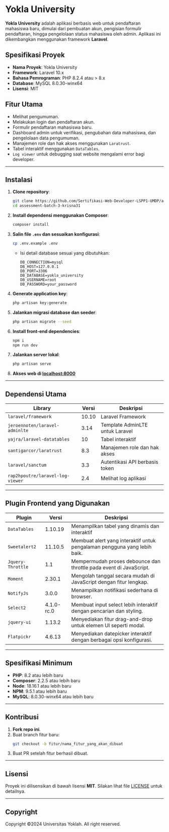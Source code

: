 # Yokla University

**Yokla University** adalah aplikasi berbasis web untuk pendaftaran mahasiswa baru, dimulai dari pembuatan akun, pengisian formulir pendaftaran, hingga pengelolaan status mahasiswa oleh admin. Aplikasi ini dikembangkan menggunakan framework **Laravel**.

## Spesifikasi Proyek

- **Nama Proyek**: Yokla University
- **Framework**: Laravel 10.x
- **Bahasa Pemrograman**: PHP 8.2.4 atau > 8.x
- **Database**: MySQL 8.0.30-winx64
- **Lisensi**: MIT

## Fitur Utama

- Melihat pengumuman.
- Melakukan login dan pendaftaran akun.
- Formulir pendaftaran mahasiswa baru.
- Dashboard admin untuk verifikasi, pengubahan data mahasiswa, dan pengelolaan data pengumuman.
- Manajemen role dan hak akses menggunakan `Laratrust`.
- Tabel interaktif menggunakan `DataTables`.
- `Log viewer` untuk debugging saat website mengalami error bagi developer.

---

## Instalasi

1. **Clone repository**:
   ```bash
   git clone https://github.com/Sertifikasi-Web-Developer-LSPP1-UMDP/assessment-batch-3-krisna31
   cd assessment-batch-3-krisna31
   ```

2. **Install dependensi menggunakan Composer**:
   ```bash
   composer install
   ```

3. **Salin file `.env` dan sesuaikan konfigurasi**:
   ```bash
   cp .env.example .env
   ```

   - Isi detail database sesuai yang dibutuhkan:
     ```env
     DB_CONNECTION=mysql
     DB_HOST=127.0.0.1
     DB_PORT=3306
     DB_DATABASE=yokla_university
     DB_USERNAME=root
     DB_PASSWORD=your_password
     ```

4. **Generate application key**:
   ```bash
   php artisan key:generate
   ```

5. **Jalankan migrasi database dan seeder**:
   ```bash
   php artisan migrate --seed
   ```

6. **Install front-end dependencies**:
   ```bash
   npm i
   npm run dev
   ```

7. **Jalankan server lokal**:
   ```bash
   php artisan serve
   ```

8. **Akses web di [localhost:8000](localhost:8000)**

---

## Dependensi Utama

| Library                         | Versi      | Deskripsi                              |
|---------------------------------|------------|----------------------------------------|
| `laravel/framework`             | 10.10      | Laravel Framework                      |
| `jeroennoten/laravel-adminlte`  | 3.14       | Template AdminLTE untuk Laravel        |
| `yajra/laravel-datatables`      | 10         | Tabel interaktif                       |
| `santigarcor/laratrust`         | 8.3        | Manajemen role dan hak akses           |
| `laravel/sanctum`               | 3.3        | Autentikasi API berbasis token         |
| `rap2hpoutre/laravel-log-viewer`| 2.4        | Melihat log aplikasi                   |

---

## Plugin Frontend yang Digunakan

| Plugin           | Versi      | Deskripsi                                                                 |
|------------------|------------|---------------------------------------------------------------------------|
| `DataTables`     | 1.10.19    | Menampilkan tabel yang dinamis dan interaktif                             |
| `Sweetalert2`    | 11.10.5    | Membuat alert yang interaktif untuk pengalaman pengguna yang lebih baik.  |
| `Jquery-Throttle`| 1.1        | Mempermudah proses debounce dan throttle pada event di JavaScript.        |
| `Moment`         | 2.30.1     | Mengolah tanggal secara mudah di JavaScript dengan fitur lengkap.         |
| `NotifyJs`       | 3.0.0      | Menampilkan notifikasi sederhana di browser.                              |
| `Select2`        | 4.1.0-rc.0 | Membuat input select lebih interaktif dengan pencarian dan styling.       |
| `jquery-ui`      | 1.13.2     | Menyediakan fitur drag-and-drop untuk elemen UI seperti modal.            |
| `Flatpickr`      | 4.6.13     | Menyediakan datepicker interaktif dengan berbagai opsi konfigurasi.       |

---

## Spesifikasi Minimum

- **PHP**: 8.2 atau lebih baru
- **Composer**: 2.2.5 atau lebih baru
- **Node**: 18.16.1 atau lebih baru
- **NPM**: 9.5.1 atau lebih baru
- **MySQL**: 8.0.30-winx64 atau lebih baru

---

## Kontribusi

1. **Fork repo ini**.
2. Buat branch fitur baru:
   ```bash
   git checkout -b fitur/nama_fitur_yang_akan_dibuat
   ```
3. Buat PR setelah fitur berhasil dibuat.

---

## Lisensi

Proyek ini dilisensikan di bawah lisensi **MIT**. Silakan lihat file [LICENSE](LICENSE) untuk detailnya.

---

## Copyright
Copyright ©2024 Universitas Yoklah. All right reserved.
